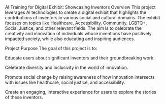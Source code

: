 AI Training for Digital Exhibit: Showcasing Inventors
Overview
This project leverages AI technologies to create a digital exhibit that highlights the contributions of inventors in various social and cultural domains. The exhibit focuses on topics like Healthcare, Accessibility, Community, LGBTQ+, Social Justice, and other relevant fields. The aim is to celebrate the creativity and innovation of individuals whose inventions have positively impacted society, while also educating and inspiring audiences.

Project Purpose
The goal of this project is to:

Educate users about significant inventors and their groundbreaking work.

Celebrate diversity and inclusivity in the world of innovation.

Promote social change by raising awareness of how innovation intersects with issues like healthcare, social justice, and accessibility.

Create an engaging, interactive experience for users to explore the stories of these inventors.
